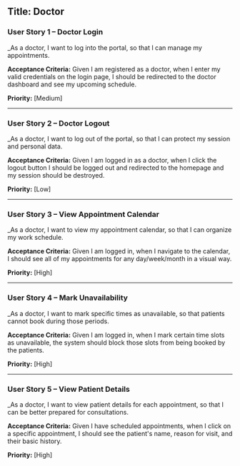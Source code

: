 ## **Title: Doctor**

### User Story 1 – Doctor Login

_As a doctor, I want to log into the portal, so that I can manage my appointments.

**Acceptance Criteria:**
Given I am registered as a doctor, when I enter my valid credentials on the login page, I should be redirected to the doctor dashboard and see my upcoming schedule.

**Priority:** [Medium]

---

### User Story 2 – Doctor Logout

_As a doctor, I want to log out of the portal, so that I can protect my session and personal data.

**Acceptance Criteria:**
Given I am logged in as a doctor, when I click the logout button I should be logged out and redirected to the homepage and my session should be destroyed.

**Priority:** [Low]

---

### User Story 3 – View Appointment Calendar

_As a doctor, I want to view my appointment calendar, so that I can organize my work schedule.

**Acceptance Criteria:**
Given I am logged in, when I navigate to the calendar, I should see all of my appointments for any day/week/month in a visual way.

**Priority:** [High]

---

### User Story 4 – Mark Unavailability

_As a doctor, I want to mark specific times as unavailable, so that patients cannot book during those periods.

**Acceptance Criteria:**
Given I am logged in, when I mark certain time slots as unavailable, the system should block those slots from being booked by the patients.

**Priority:** [High]

---

### User Story 5 – View Patient Details

_As a doctor, I want to view patient details for each appointment, so that I can be better prepared for consultations.

**Acceptance Criteria:**
Given I have scheduled appointments, when I click on a specific appointment, I should see the patient's name, reason for visit, and their basic history.

**Priority:** [High]